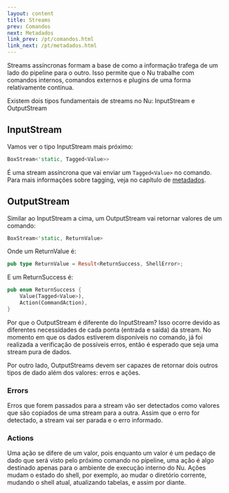 ```yaml
---
layout: content
title: Streams
prev: Comandos
next: Metadados
link_prev: /pt/comandos.html
link_next: /pt/metadados.html
---
```


Streams assíncronas formam a base de como a informação trafega de um lado do pipeline para o outro. Isso permite que o Nu trabalhe com comandos internos, comandos externos e plugins  de uma forma relativamente contínua.

Existem dois tipos fundamentais de streams no Nu: InputStream e OutputStream

## InputStream

Vamos ver o tipo InputStream mais próximo:

```rust
BoxStream<'static, Tagged<Value>>
```

É uma stream assíncrona que vai enviar um `Tagged<Value>` no comando. Para mais informações sobre tagging, veja no capítulo de [metadados](metadados.md).

## OutputStream

Similar ao InputStream a cima, um OutputStream vai retornar valores de um comando:

```rust
BoxStream<'static, ReturnValue>
```

Onde um ReturnValue é:

```rust
pub type ReturnValue = Result<ReturnSuccess, ShellError>;
```

E um ReturnSuccess é:

```rust
pub enum ReturnSuccess {
    Value(Tagged<Value>),
    Action(CommandAction),
}
```

Por que o OutputStream é diferente do InputStream? Isso ocorre devido as diferentes necessidades de cada ponta (entrada e saída) da stream. No momento em que os dados estiverem disponíveis no comando, já foi realizada a verificação de possíveis erros, então é esperado que seja uma stream pura de dados.

Por outro lado, OutputStreams devem ser capazes de retornar dois outros tipos de dado além dos valores: erros e ações.

### Errors

Erros que forem passados para a stream vão ser detectados como valores que são copiados de uma stream para a outra. Assim que o erro for detectado, a stream vai ser parada e o erro informado.

### Actions

Uma ação se difere de um valor, pois enquanto um valor é um pedaço de dado que será visto pelo próximo comando no pipeline, uma ação é algo destinado apenas para o ambiente de execução interno do Nu. Ações mudam o estado do shell, por exemplo, ao mudar o diretório corrente, mudando o shell atual, atualizando tabelas, e assim por diante.




